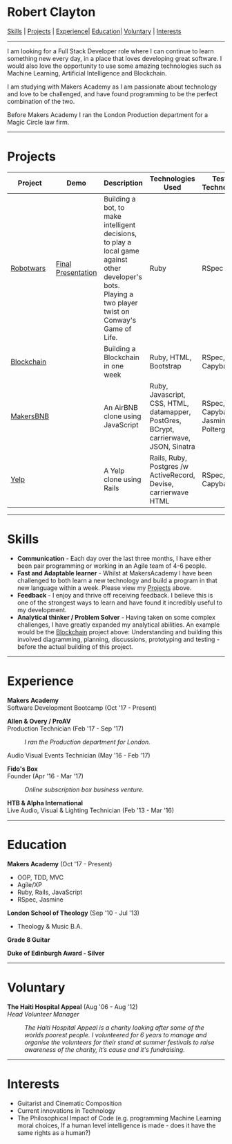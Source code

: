 # Robert Clayton
[Skills](#skills) | [Projects](#projects) | [Experience](#experience)| [Education](#education)| [Voluntary](#voluntary) | [Interests](#interests)
***
I am looking for a Full Stack Developer role where I can continue to learn something new every day, in a place that loves developing great software. I would also love the opportunity to use some amazing technologies such as Machine Learning, Artificial Intelligence and Blockchain.

I am studying with Makers Academy as I am passionate about technology and love to be challenged, and have found programming to be the perfect combination of the two.

Before Makers Academy I ran the London Production department for a Magic Circle law firm.

***
# Projects

Project | Demo | Description | Technologies Used | Testing Technologies  
---|---|---|---|---   
[Robotwars](https://github.com/SuzanneHuldt/robot-wars)| [Final Presentation](https://www.youtube.com/watch?v=X7m_-w3S5W8) | Building a bot, to make intelligent decisions, to play a local game against other developer's bots. Playing a two player twist on Conway's Game of Life.| Ruby | RSpec
[Blockchain](https://github.com/RobertClayton/building_a_blockchain) | | Building a Blockchain in one week | Ruby, HTML, Bootstrap | RSpec, Capybara  
[MakersBNB](https://github.com/RobertClayton/MakersBnB) | | An AirBNB clone using JavaScript | Ruby, Javascript, CSS, HTML, datamapper, PostGres, BCrypt, carrierwave, JSON, Sinatra | RSpec, Capybara, Jasmine, Poltergeist    
[Yelp](https://github.com/RobertClayton/YelpApp) | | A Yelp clone using Rails | Rails, Ruby, Postgres /w ActiveRecord, Devise, carrierwave HTML | RSpec, Capybara  

***
# Skills

- **Communication** - Each day over the last three months, I have either been pair programming or working in an Agile team of 4-6 people.
- **Fast and Adaptable learner** - Whilst at MakersAcademy I have been challenged to both learn a new technology and build a program in that new language within a week. Please view my [Projects](#projects) above.
- **Feedback** - I enjoy and thrive off receiving feedback. I believe this is one of the strongest ways to learn and have found it incredibly useful to my development.
- **Analytical thinker / Problem Solver** - Having taken on some complex challenges, I have greatly expanded my analytical abilities. An example would be the [Blockchain](https://github.com/RobertClayton/building_a_blockchain) project above: Understanding and building this involved diagramming, planning, discussions, prototyping and testing - before the actual building of this project.

***
# Experience

**Makers Academy**    
Software Development Bootcamp  (Oct '17 - Present)  

**Allen & Overy / ProAV**   
Production Technician  (Feb '17 - Sep '17)   
<dl>
  <dd><em>I ran the Production department for London.</em></dd>
</dl>

Audio Visual Events Technician (May '16 - Feb '17)  

**Fido's Box**  
Founder (Apr '16 - Mar '17)                          
<dl>
  <dd><em>Online subscription box business venture.</em></dd>
</dl>

**HTB & Alpha International**    
Live Audio, Visual & Lighting Technician (Feb '13 - Mar '16)     

***
# Education

**Makers Academy** (Oct '17 - Present)    

- OOP, TDD, MVC
- Agile/XP
- Ruby, Rails, JavaScript
- RSpec, Jasmine

**London School of Theology** (Sep '10 - Jul '13)

- Theology & Music B.A.

**Grade 8 Guitar**   

**Duke of Edinburgh Award - Silver**

***
# Voluntary
**The Haiti Hospital Appeal** (Aug '06 - Aug '12)     
*Head Volunteer Manager*  
<dl>
  <dd><em>The Haiti Hospital Appeal is a charity looking after some of the worlds poorest people. I volunteered for 6 years to manage and organise the volunteers for their stand at summer festivals to raise awareness of the charity, it’s cause and it's fundraising. </em></dd>
</dl>

***
# Interests

- Guitarist and Cinematic Composition
- Current innovations in Technology
- The Philosophical Impact of Code (e.g. programming Machine Learning moral choices, If a human level intelligence is made - does it have the same rights as a human?)
